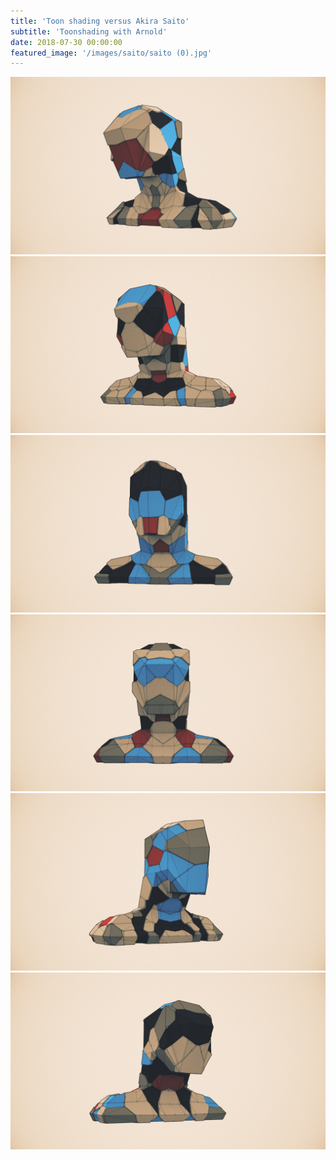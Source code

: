 ```yaml
---
title: 'Toon shading versus Akira Saito'
subtitle: 'Toonshading with Arnold'
date: 2018-07-30 00:00:00
featured_image: '/images/saito/saito (0).jpg'
---
```

<div class="gallery" data-columns="2">
	<img src="/images/saito/saito (0).jpg">
	<img src="/images/saito/saito (0.5).jpg">
	<img src="/images/saito/saito (1).jpg">
	<img src="/images/saito/saito (2).jpg">
	<img src="/images/saito/saito (7).jpg">		
	<img src="/images/saito/saito (8).jpg">			
</div>